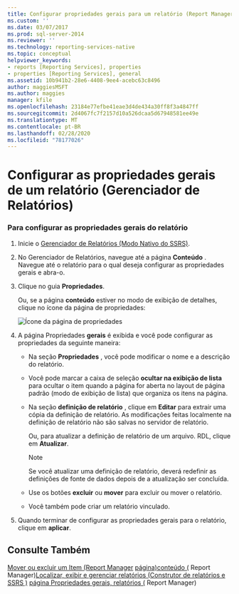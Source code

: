 ```yaml
---
title: Configurar propriedades gerais para um relatório (Report Manager) | Microsoft Docs
ms.custom: ''
ms.date: 03/07/2017
ms.prod: sql-server-2014
ms.reviewer: ''
ms.technology: reporting-services-native
ms.topic: conceptual
helpviewer_keywords:
- reports [Reporting Services], properties
- properties [Reporting Services], general
ms.assetid: 10b941b2-28e6-4408-9ee4-acebc63c8496
author: maggiesMSFT
ms.author: maggies
manager: kfile
ms.openlocfilehash: 23184e77efbe41eae3d4de434a30ff8f3a4847ff
ms.sourcegitcommit: 2d4067fc7f2157d10a526dcaa5d67948581ee49e
ms.translationtype: MT
ms.contentlocale: pt-BR
ms.lasthandoff: 02/28/2020
ms.locfileid: "78177026"
---
```

# <a name="configure-general-properties-for-a-report-report-manager"></a>Configurar as propriedades gerais de um relatório (Gerenciador de Relatórios)
  
### <a name="to-configure-general-report-properties"></a>Para configurar as propriedades gerais do relatório

1.  Inicie o [Gerenciador de Relatórios &#40;Modo Nativo do SSRS&#41;](../../2014/reporting-services/report-manager-ssrs-native-mode.md).

2.  No Gerenciador de Relatórios, navegue até a página **Conteúdo** . Navegue até o relatório para o qual deseja configurar as propriedades gerais e abra-o.

3.  Clique no guia **Propriedades**.

     Ou, se a página **conteúdo** estiver no modo de exibição de detalhes, clique no ícone da página de propriedades:

     ![Ícone da página de propriedades](media/prop.gif "Ícone da página de propriedades")

4.  A página Propriedades **gerais** é exibida e você pode configurar as propriedades da seguinte maneira:

    -   Na seção **Propriedades** , você pode modificar o nome e a descrição do relatório.

    -   Você pode marcar a caixa de seleção **ocultar na exibição de lista** para ocultar o item quando a página for aberta no layout de página padrão (modo de exibição de lista) que organiza os itens na página.

    -   Na seção **definição de relatório** , clique em **Editar** para extrair uma cópia da definição de relatório. As modificações feitas localmente na definição de relatório não são salvas no servidor de relatório.

         Ou, para atualizar a definição de relatório de um arquivo. RDL, clique em **Atualizar**.

        > [!NOTE]
        >  Se você atualizar uma definição de relatório, deverá redefinir as definições de fonte de dados depois de a atualização ser concluída.

    -   Use os botões **excluir** ou **mover** para excluir ou mover o relatório.

    -   Você também pode criar um relatório vinculado.

5.  Quando terminar de configurar as propriedades gerais para o relatório, clique em **aplicar**.

## <a name="see-also"></a>Consulte Também
 [Mover ou excluir um Item &#40;Report Manager](report-server/move-or-delete-an-item-report-manager.md) [página&#41;conteúdo &#40;](../../2014/reporting-services/contents-page-report-manager.md) Report Manager&#41;[Localizar, exibir e gerenciar relatórios &#40;Construtor de relatórios e SSRS &#41;](report-builder/finding-viewing-and-managing-reports-report-builder-and-ssrs.md) [página Propriedades gerais, relatórios &#40;](../../2014/reporting-services/general-properties-page-reports-report-manager.md) Report Manager&#41;


